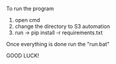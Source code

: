 To run the program

1) open cmd
2) change the directory to S3 automation
3) run -> pip install -r requirements.txt

Once everything is done run the "run.bat"


GOOD LUCK!
